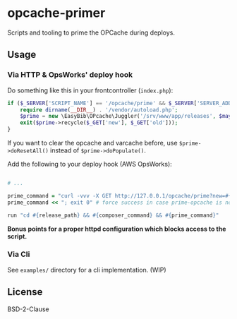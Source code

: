 opcache-primer
==============

Scripts and tooling to prime the OPCache during deploys.


## Usage

### Via HTTP & OpsWorks' deploy hook

Do something like this in your frontcontroller (`index.php`):

```php
if ($_SERVER['SCRIPT_NAME'] == '/opcache/prime' && $_SERVER['SERVER_ADDR'] == '127.0.0.1') {
    require dirname(__DIR__) . '/vendor/autoload.php';
    $prime = new \EasyBib\OPcache\Juggler('/srv/www/app/releases', $maybeALogger);
    exit($prime->recycle($_GET['new'], $_GET['old']));
}
```

If you want to clear the opcache and varcache before, use `$prime->doResetAll()` instead of
`$prime->doPopulate()`.

Add the following to your deploy hook (AWS OpsWorks):

```ruby

# ...

prime_command = "curl -vvv -X GET http://127.0.0.1/opcache/prime?new=#{release_path}&old=#{path}"
prime_command << "; exit 0" # force success in case prime-opcache is not deployed

run "cd #{release_path} && #{composer_command} && #{prime_command}"
```

**Bonus points for a proper httpd configuration which blocks access to the script.**

### Via Cli

See `examples/` directory for a cli implementation. (WIP)

## License

BSD-2-Clause
